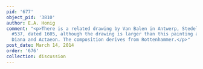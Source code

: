 ```yaml
---
pid: '677'
object_pid: '3810'
author: E.A. Honig
comment: "<p>There is a related drawing by Van Balen in Antwerp, Stedelijk Prentenkabinet
  #537, dated 1605, although the drawing is larger than this painting and depicts
  Diana and Actaeon. The composition derives from Rottenhammer.</p>"
post_date: March 14, 2014
order: '676'
collection: discussion
---
```

